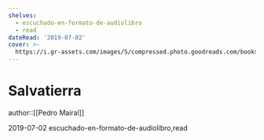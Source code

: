 ```yaml
---
shelves:
  - escuchado-en-formato-de-audiolibro
  - read
dateRead: '2019-07-02'
cover: >-
  https://i.gr-assets.com/images/S/compressed.photo.goodreads.com/books/1562106235l/51185587._SX318_SY475_.jpg
---
```

# Salvatierra

author::[[Pedro Mairal]]

2019-07-02
escuchado-en-formato-de-audiolibro,read